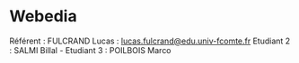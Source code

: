 # Webedia

Référent : FULCRAND Lucas : lucas.fulcrand@edu.univ-fcomte.fr Etudiant 2 : SALMI Billal - Etudiant 3 : POILBOIS Marco
